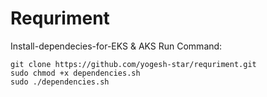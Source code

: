 # Requriment
Install-dependecies-for-EKS &amp; AKS
Run Command:
    
    git clone https://github.com/yogesh-star/requriment.git
    sudo chmod +x dependencies.sh
    sudo ./dependencies.sh
